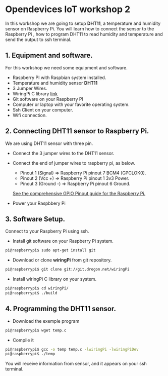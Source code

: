 # Opendevices  IoT workshop 2

In this workshop we are going to setup **DHT11**, a temperature and humidity sensor on Raspberry Pi.
You will learn how to connect the sensor to the Raspberry Pi , how to program DHT11 to read humidity and temperature and send the output to ssh terminal.


## 1. Equipment and software.

For this workshop we need some equipment and software.

 - Raspberry PI with Raspbian system installed.
 - Temperature and humidity sensor **DHT11**
 - 3 Jumper Wires.
 - WiringPi C library [link](https://projects.drogon.net/raspberry-pi/wiringpi/)
 - Git software on your Raspberry PI
 - Computer or laptop with your favorite operating system.
 - Ssh Client on your computer.
 - Wifi connection.

## 2. Connecting DHT11 sensor to Raspberry Pi.

 We are using DHT11 sensor with three pin.

  - Connect the 3 jumper wires to the DHT11 sensor.
  - Connect the end of jumper wires  to raspberry pi, as below.

    * Pinout 1  (Signal)    => Raspberry Pi pinout 7 BCM4 (GPCLOK0).
    * Pinout 2  (Vcc +)     => Raspberry Pi pinout 1 3v3 Power.
    * Pinout 3  (Ground -)  => Raspberry Pi pinout 6 Ground.


    [See the comprehensive GPIO Pinout guide for the Raspberry Pi.](https://pinout.xyz/#)

  - Power your Raspbbery Pi


## 3. Software Setup.

Connect to your Raspberry Pi using ssh.

- Install git software on your Raspberry Pi system.

```bash
pi@raspberrypi$ sudo apt-get install git
```
- Download or clone  **wiringPi** from git repository.

```bash
pi@raspberrypi$ git clone git://git.drogon.net/wiringPi
```

- Install wiringPi C library on your system.

```bash
pi@raspberrypi$ cd wiringPi/
pi@raspberrypi$ ./build
```
## 4. Programming the DHT11 sensor.

- Download the exemple program

```bash
pi@raspberrypi$ wget temp.c
```
- Compile it

```bash
pi@raspberrypi$ gcc -o temp temp.c -lwiringPi -lwiringPiDev  
pi@raspberrypi$ ./temp
```
You will receive information from sensor, and it appears on your ssh terminal.
